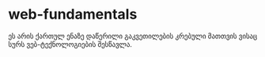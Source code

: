 # web-fundamentals
ეს არის ქართულ ენაზე დაწერილი გაკვეთილების კრებული მათთვის ვისაც სურს ვებ-ტექნოლოგიების შესწავლა.
